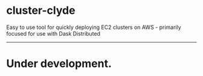 # cluster-clyde
Easy to use tool for quickly deploying EC2 clusters on AWS - primarily focused for use with Dask Distributed

---

# Under development.
